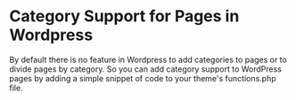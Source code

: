 # Category Support for Pages in Wordpress


By default there is no feature in Wordpress to add categories to pages or to divide pages by category.
So you can add category support to WordPress pages by adding a simple snippet of code to your theme's functions.php file. 

